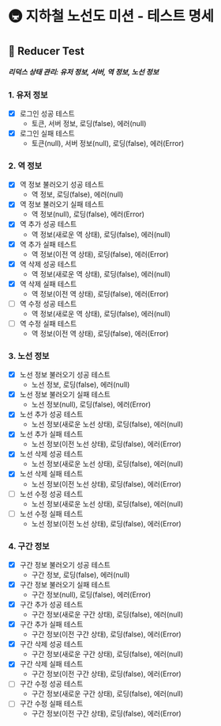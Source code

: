 # 🚇 지하철 노선도 미션 - 테스트 명세

## 📌 Reducer Test

##### 리덕스 상태 관리: 유저 정보, 서버, 역 정보, 노선 정보

### 1. 유저 정보

- [x] 로그인 성공 테스트
  - 토큰, 서버 정보, 로딩(false), 에러(null)
- [x] 로그인 실패 테스트
  - 토큰(null), 서버 정보(null), 로딩(false), 에러(Error)

### 2. 역 정보

- [x] 역 정보 불러오기 성공 테스트
  - 역 정보, 로딩(false), 에러(null)
- [x] 역 정보 불러오기 실패 테스트
  - 역 정보(null), 로딩(false), 에러(Error)
- [x] 역 추가 성공 테스트
  - 역 정보(새로운 역 상태), 로딩(false), 에러(null)
- [x] 역 추가 실패 테스트
  - 역 정보(이전 역 상태), 로딩(false), 에러(Error)
- [x] 역 삭제 성공 테스트
  - 역 정보(새로운 역 상태), 로딩(false), 에러(null)
- [x] 역 삭제 실패 테스트
  - 역 정보(이전 역 상태), 로딩(false), 에러(Error)
- [ ] 역 수정 성공 테스트
  - 역 정보(새로운 역 상태), 로딩(false), 에러(null)
- [ ] 역 수정 실패 테스트
  - 역 정보(이전 역 상태), 로딩(false), 에러(Error)

### 3. 노선 정보

- [x] 노선 정보 불러오기 성공 테스트
  - 노선 정보, 로딩(false), 에러(null)
- [x] 노선 정보 불러오기 실패 테스트
  - 노선 정보(null), 로딩(false), 에러(Error)
- [x] 노선 추가 성공 테스트
  - 노선 정보(새로운 노선 상태), 로딩(false), 에러(null)
- [x] 노선 추가 실패 테스트
  - 노선 정보(이전 노선 상태), 로딩(false), 에러(Error)
- [x] 노선 삭제 성공 테스트
  - 노선 정보(새로운 노선 상태), 로딩(false), 에러(null)
- [x] 노선 삭제 실패 테스트
  - 노선 정보(이전 노선 상태), 로딩(false), 에러(Error)
- [ ] 노선 수정 성공 테스트
  - 노선 정보(새로운 노선 상태), 로딩(false), 에러(null)
- [ ] 노선 수정 실패 테스트
  - 노선 정보(이전 노선 상태), 로딩(false), 에러(Error)

### 4. 구간 정보

- [x] 구간 정보 불러오기 성공 테스트
  - 구간 정보, 로딩(false), 에러(null)
- [x] 구간 정보 불러오기 실패 테스트
  - 구간 정보(null), 로딩(false), 에러(Error)
- [x] 구간 추가 성공 테스트
  - 구간 정보(새로운 구간 상태), 로딩(false), 에러(null)
- [x] 구간 추가 실패 테스트
  - 구간 정보(이전 구간 상태), 로딩(false), 에러(Error)
- [x] 구간 삭제 성공 테스트
  - 구간 정보(새로운 구간 상태), 로딩(false), 에러(null)
- [x] 구간 삭제 실패 테스트
  - 구간 정보(이전 구간 상태), 로딩(false), 에러(Error)
- [ ] 구간 수정 성공 테스트
  - 구간 정보(새로운 구간 상태), 로딩(false), 에러(null)
- [ ] 구간 수정 실패 테스트
  - 구간 정보(이전 구간 상태), 로딩(false), 에러(Error)

